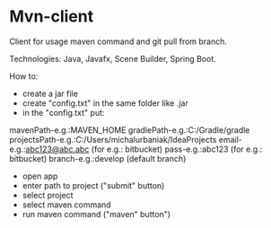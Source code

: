 # Mvn-client

Client for usage maven command and git pull from branch.

Technologies: Java, Javafx, Scene Builder, Spring Boot.



How to:
- create a jar file 
- create "config.txt" in the same folder like .jar
- in the "config.txt" put: 

mavenPath-e.g.:MAVEN_HOME
gradlePath-e.g.:C:/Gradle/gradle
projectsPath-e.g.:C:/Users/michalurbaniak/IdeaProjects
email-e.g.:abc123@abc.abc (for e.g.: bitbucket)
pass-e.g.:abc123 (for e.g.: bitbucket)
branch-e.g.:develop (default branch)

- open app
- enter path to project ("submit" button)
- select project
- select maven command
- run maven command ("maven" button")




